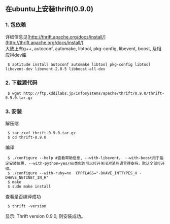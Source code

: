 ## 在ubuntu上安装thrift(0.9.0)

### 1\. 包依赖  
详细信息见[http://thrift.apache.org/docs/install/](http://thrift.apache.org/docs/install/)  
大致上有g++, autoconf, automake, libtool, pkg-config, libevent, boost, 及相应得dev库

     $ aptitude install autoconf automake libtool pkg-config libtool libevent-dev libevent-2.0-5 libboost-all-dev
### 2\. 下载源代码  

     $ wget http://ftp.kddilabs.jp/infosystems/apache/thrift/0.9.0/thrift-0.9.0.tar.gz

### 3\. 安装
解压缩  

     $ tar zxvf thrift-0.9.0.tar.gz
     $ cd thrift-0.9.0
编译  

     $ ./configure --help #查看帮助信息, --with-libevent， --with-boost用于指定安装位置, --with-python=yes/no类似的可以打开关闭对某些语言得支持，默认全部打开得。
     $ ./configure --with-ruby=no  CPPFLAGS="-DHAVE_INTTYPES_H -DHAVE_NETINET_IN_H"
     $ make
     $ sudo make install

查看是否编译成功

     $ thrift -version
显示: Thrift version 0.9.0, 则安装成功。
